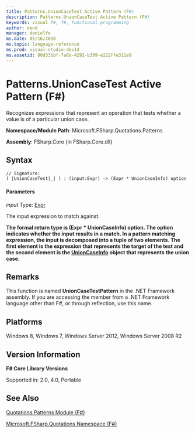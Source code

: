 ```yaml
---
title: Patterns.UnionCaseTest Active Pattern (F#)
description: Patterns.UnionCaseTest Active Pattern (F#)
keywords: visual f#, f#, functional programming
author: dend
manager: danielfe
ms.date: 05/16/2016
ms.topic: language-reference
ms.prod: visual-studio-dev14
ms.assetid: 80d33bbf-7a6d-4292-b399-e222ffe311e9 
---
```


# Patterns.UnionCaseTest Active Pattern (F#)

Recognizes expressions that represent an operation that tests whether a value is of a particular union case.

**Namespace/Module Path**: Microsoft.FSharp.Quotations.Patterns

**Assembly**: FSharp.Core (in FSharp.Core.dll)


## Syntax

```
// Signature:
( |UnionCaseTest|_| ) : (input:Expr) -> (Expr * UnionCaseInfo) option
```

#### Parameters
*input*
Type: [Expr](https://msdn.microsoft.com/library/ed6a2caf-69d4-45c2-ab97-e9b3be9bce65)


The input expression to match against.



**The formal return type is (Expr &#42; UnionCaseInfo) option. The option indicates whether the input results in a match. In a pattern matching expression, the input is decomposed into a tuple of two elements. The first element is the expression that represents the target of the test and the second element is the [UnionCaseInfo](https://msdn.microsoft.com/library/d97eb038-9521-4e20-89b4-dd0cd92d7221) object that represents the union case.**
## Remarks
This function is named **UnionCaseTestPattern** in the .NET Framework assembly. If you are accessing the member from a .NET Framework language other than F#, or through reflection, use this name.


## Platforms
Windows 8, Windows 7, Windows Server 2012, Windows Server 2008 R2


## Version Information
**F# Core Library Versions**

Supported in: 2.0, 4.0, Portable




## See Also
[Quotations.Patterns Module &#40;F&#35;&#41;](Quotations.Patterns-Module-%5BFSharp%5D.md)

[Microsoft.FSharp.Quotations Namespace &#40;F&#35;&#41;](Microsoft.FSharp.Quotations-Namespace-%5BFSharp%5D.md)

